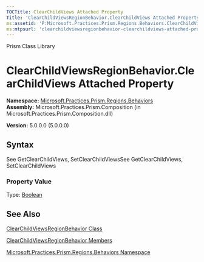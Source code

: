 ```yaml
---
TOCTitle: ClearChildViews Attached Property
Title: 'ClearChildViewsRegionBehavior.ClearChildViews Attached Property (Microsoft.Practices.Prism.Regions.Behaviors)'
ms:assetid: 'P:Microsoft.Practices.Prism.Regions.Behaviors.ClearChildViewsRegionBehavior.ClearChildViews'
ms:mtpsurl: 'clearchildviewsregionbehavior-clearchildviews-attached-property-mspp-regions-behaviors.md'
---
```


Prism Class Library

ClearChildViewsRegionBehavior.ClearChildViews Attached Property
===================================================================

**Namespace:** [Microsoft.Practices.Prism.Regions.Behaviors](https://msdn.microsoft.com/library/microsoft.practices.prism.regions.behaviors)
**Assembly:** Microsoft.Practices.Prism.Composition (in Microsoft.Practices.Prism.Composition.dll)

**Version:** 5.0.0.0 (5.0.0.0)

## Syntax


See GetClearChildViews, SetClearChildViewsSee GetClearChildViews, SetClearChildViews
### Property Value

Type: [Boolean](http://msdn.microsoft.com/en-us/library/a28wyd50)

See Also
--------


[ClearChildViewsRegionBehavior Class](https://msdn.microsoft.com/library/microsoft.practices.prism.regions.behaviors.clearchildviewsregionbehavior)

[ClearChildViewsRegionBehavior Members](https://msdn.microsoft.com/allmembers.t:microsoft.practices.prism.regions.behaviors.clearchildviewsregionbehavior)

[Microsoft.Practices.Prism.Regions.Behaviors Namespace](https://msdn.microsoft.com/library/microsoft.practices.prism.regions.behaviors)
